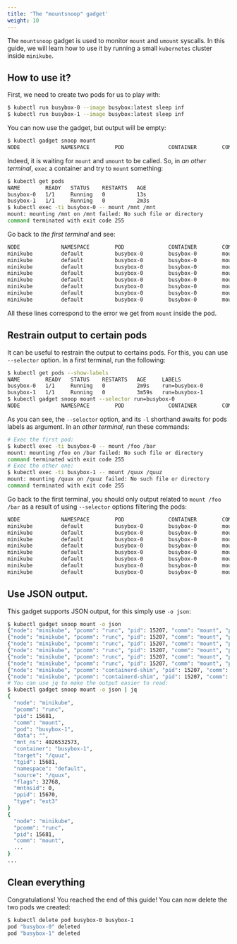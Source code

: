 ```yaml
---
title: 'The "mountsnoop" gadget'
weight: 10
---
```


The `mountsnoop` gadget is used to monitor `mount` and `umount` syscalls.
In this guide, we will learn how to use it by running a small `kubernetes` cluster inside `minikube`.

## How to use it?

First, we need to create two pods for us to play with:

```bash
$ kubectl run busybox-0 --image busybox:latest sleep inf
$ kubectl run busybox-1 --image busybox:latest sleep inf
```

You can now use the gadget, but output will be empty:

```bash
$ kubectl gadget snoop mount
NODE             NAMESPACE        POD              CONTAINER        COMM             PID     TID     MNT_NS      CALL
```

Indeed, it is waiting for `mount` and `umount` to be called.
So, in *an other terminal*, `exec` a container and try to `mount` something:

```bash
$ kubectl get pods
NAME        READY   STATUS    RESTARTS   AGE
busybox-0   1/1     Running   0          13s
busybox-1   1/1     Running   0          2m3s
$ kubectl exec -ti busybox-0 -- mount /mnt /mnt
mount: mounting /mnt on /mnt failed: No such file or directory
command terminated with exit code 255
```

Go back to *the first terminal* and see:

```bash
NODE             NAMESPACE        POD              CONTAINER        COMM             PID     TID     MNT_NS      CALL
minikube         default          busybox-0        busybox-0        mount            12841   12841   4026532682  mount("/mnt", "/mnt", "ext3", MS_SILENT, "") = -ENOENT
minikube         default          busybox-0        busybox-0        mount            12841   12841   4026532682  mount("/mnt", "/mnt", "ext2", MS_SILENT, "") = -ENOENT
minikube         default          busybox-0        busybox-0        mount            12841   12841   4026532682  mount("/mnt", "/mnt", "ext4", MS_SILENT, "") = -ENOENT
minikube         default          busybox-0        busybox-0        mount            12841   12841   4026532682  mount("/mnt", "/mnt", "vfat", MS_SILENT, "") = -ENOENT
minikube         default          busybox-0        busybox-0        mount            12841   12841   4026532682  mount("/mnt", "/mnt", "msdos", MS_SILENT, "") = -ENOENT
minikube         default          busybox-0        busybox-0        mount            12841   12841   4026532682  mount("/mnt", "/mnt", "iso9660", MS_SILENT, "") = -ENOENT
minikube         default          busybox-0        busybox-0        mount            12841   12841   4026532682  mount("/mnt", "/mnt", "fuseblk", MS_SILENT, "") = -ENOENT
minikube         default          busybox-0        busybox-0        mount            12841   12841   4026532682  mount("/mnt", "/mnt", "xfs", MS_SILENT, "") = -ENOENT
```

All these lines correspond to the error we get from `mount` inside the pod.

## Restrain output to certain pods

It can be useful to restrain the output to certains pods.
For this, you can use `--selector` option.
In a first terminal, run the following:

```bash
$ kubectl get pods --show-labels
NAME        READY   STATUS    RESTARTS   AGE     LABELS
busybox-0   1/1     Running   0          2m9s    run=busybox-0
busybox-1   1/1     Running   0          3m59s   run=busybox-1
$ kubectl gadget snoop mount --selector run=busybox-0
NODE             NAMESPACE        POD              CONTAINER        COMM             PID     TID     MNT_NS      CALL
```

As you can see, the `--selector` option, and its `-l` shorthand awaits for pods labels as argument.
In an *other terminal*, run these commands:

```bash
# Exec the first pod:
$ kubectl exec -ti busybox-0 -- mount /foo /bar
mount: mounting /foo on /bar failed: No such file or directory
command terminated with exit code 255
# Exec the other one:
$ kubectl exec -ti busybox-1 -- mount /quux /quuz
mount: mounting /quux on /quuz failed: No such file or directory
command terminated with exit code 255
```

Go back to the first terminal, you should only output related to `mount /foo /bar` as a result of using `--selector` options filtering the pods:

```bash
NODE             NAMESPACE        POD              CONTAINER        COMM             PID     TID     MNT_NS      CALL
minikube         default          busybox-0        busybox-0        mount            14469   14469   4026532682  mount("/foo", "/bar", "ext3", MS_SILENT, "") = -ENOENT
minikube         default          busybox-0        busybox-0        mount            14469   14469   4026532682  mount("/foo", "/bar", "ext2", MS_SILENT, "") = -ENOENT
minikube         default          busybox-0        busybox-0        mount            14469   14469   4026532682  mount("/foo", "/bar", "ext4", MS_SILENT, "") = -ENOENT
minikube         default          busybox-0        busybox-0        mount            14469   14469   4026532682  mount("/foo", "/bar", "vfat", MS_SILENT, "") = -ENOENT
minikube         default          busybox-0        busybox-0        mount            14469   14469   4026532682  mount("/foo", "/bar", "msdos", MS_SILENT, "") = -ENOENT
minikube         default          busybox-0        busybox-0        mount            14469   14469   4026532682  mount("/foo", "/bar", "iso9660", MS_SILENT, "") = -ENOENT
minikube         default          busybox-0        busybox-0        mount            14469   14469   4026532682  mount("/foo", "/bar", "fuseblk", MS_SILENT, "") = -ENOENT
minikube         default          busybox-0        busybox-0        mount            14469   14469   4026532682  mount("/foo", "/bar", "xfs", MS_SILENT, "") = -ENOENT
```

## Use JSON output.

This gadget supports JSON output, for this simply use `-o json`:

```bash
$ kubectl gadget snoop mount -o json
{"node": "minikube", "pcomm": "runc", "pid": 15207, "comm": "mount", "pod": "busybox-1", "data": "", "mnt_ns": 4026532573, "container": "busybox-1", "target": "/quuz", "tgid": 15207, "namespace": "default", "source": "/quux", "flags": 32768, "mntnsid": 0, "ppid": 15197, "type": "ext3"}
{"node": "minikube", "pcomm": "runc", "pid": 15207, "comm": "mount", "pod": "busybox-1", "data": "", "mnt_ns": 4026532573, "container": "busybox-1", "target": "/quuz", "tgid": 15207, "namespace": "default", "source": "/quux", "flags": 32768, "mntnsid": 0, "ppid": 15197, "type": "ext2"}
{"node": "minikube", "pcomm": "runc", "pid": 15207, "comm": "mount", "pod": "busybox-1", "data": "", "mnt_ns": 4026532573, "container": "busybox-1", "target": "/quuz", "tgid": 15207, "namespace": "default", "source": "/quux", "flags": 32768, "mntnsid": 0, "ppid": 15197, "type": "ext4"}
{"node": "minikube", "pcomm": "runc", "pid": 15207, "comm": "mount", "pod": "busybox-1", "data": "", "mnt_ns": 4026532573, "container": "busybox-1", "target": "/quuz", "tgid": 15207, "namespace": "default", "source": "/quux", "flags": 32768, "mntnsid": 0, "ppid": 15197, "type": "vfat"}
{"node": "minikube", "pcomm": "runc", "pid": 15207, "comm": "mount", "pod": "busybox-1", "data": "", "mnt_ns": 4026532573, "container": "busybox-1", "target": "/quuz", "tgid": 15207, "namespace": "default", "source": "/quux", "flags": 32768, "mntnsid": 0, "ppid": 15197, "type": "msdos"}
{"node": "minikube", "pcomm": "runc", "pid": 15207, "comm": "mount", "pod": "busybox-1", "data": "", "mnt_ns": 4026532573, "container": "busybox-1", "target": "/quuz", "tgid": 15207, "namespace": "default", "source": "/quux", "flags": 32768, "mntnsid": 0, "ppid": 15197, "type": "iso9660"}
{"node": "minikube", "pcomm": "containerd-shim", "pid": 15207, "comm": "mount", "pod": "busybox-1", "data": "", "mnt_ns": 4026532573, "container": "busybox-1", "target": "/quuz", "tgid": 15207, "namespace": "default", "source": "/quux", "flags": 32768, "mntnsid": 0, "ppid": 11312, "type": "fuseblk"}
{"node": "minikube", "pcomm": "containerd-shim", "pid": 15207, "comm": "mount", "pod": "busybox-1", "data": "", "mnt_ns": 4026532573, "container": "busybox-1", "target": "/quuz", "tgid": 15207, "namespace": "default", "source": "/quux", "flags": 32768, "mntnsid": 0, "ppid": 11312, "type": "xfs"}
# You can use jq to make the output easier to read:
$ kubectl gadget snoop mount -o json | jq
{
  "node": "minikube",
  "pcomm": "runc",
  "pid": 15681,
  "comm": "mount",
  "pod": "busybox-1",
  "data": "",
  "mnt_ns": 4026532573,
  "container": "busybox-1",
  "target": "/quuz",
  "tgid": 15681,
  "namespace": "default",
  "source": "/quux",
  "flags": 32768,
  "mntnsid": 0,
  "ppid": 15670,
  "type": "ext3"
}
{
  "node": "minikube",
  "pcomm": "runc",
  "pid": 15681,
  "comm": "mount",
  ...
}
...
```

## Clean everything

Congratulations! You reached the end of this guide!
You can now delete the two pods we created:

```bash
$ kubectl delete pod busybox-0 busybox-1
pod "busybox-0" deleted
pod "busybox-1" deleted
```
